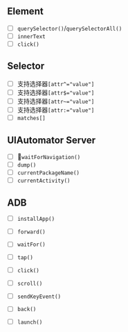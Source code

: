 ## Element
- [ ] `querySelector()`/`querySelectorAll()`
- [ ] `innerText`
- [ ] `click()`

## Selector
- [ ] 支持选择器`[attr^="value"]`
- [ ] 支持选择器`[attr$="value"]`
- [ ] 支持选择器`[attr~="value"]`
- [ ] 支持选择器`[attr:="value"]`
- [ ] `matches[]`

## UIAutomator Server
- [ ] `waitForNavigation()`
- [ ] `dump()`
- [ ] `currentPackageName()`
- [ ] `currentActivity()`

## ADB
- [ ] `installApp()`
- [ ] `forward()`
- [ ] `waitFor()`
- [ ] `tap()`
- [ ] `click()`
- [ ] `scroll()`
- [ ] `sendKeyEvent()`
- [ ] `back()`
- [ ] `launch()`


